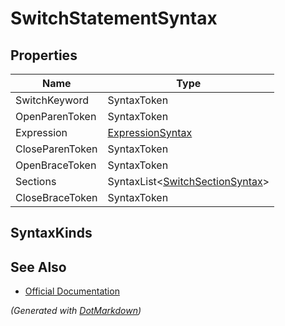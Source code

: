 # SwitchStatementSyntax

## Properties

| Name            | Type                                              |
| --------------- | ------------------------------------------------- |
| SwitchKeyword   | SyntaxToken                                       |
| OpenParenToken  | SyntaxToken                                       |
| Expression      | [ExpressionSyntax](ExpressionSyntax.md)           |
| CloseParenToken | SyntaxToken                                       |
| OpenBraceToken  | SyntaxToken                                       |
| Sections        | SyntaxList\<[SwitchSectionSyntax](SyntaxList.md)> |
| CloseBraceToken | SyntaxToken                                       |

## SyntaxKinds

## See Also

* [Official Documentation](https://docs.microsoft.com/en-us/dotnet/api/microsoft.codeanalysis.csharp.syntax.switchstatementsyntax)


*\(Generated with [DotMarkdown](http://github.com/JosefPihrt/DotMarkdown)\)*